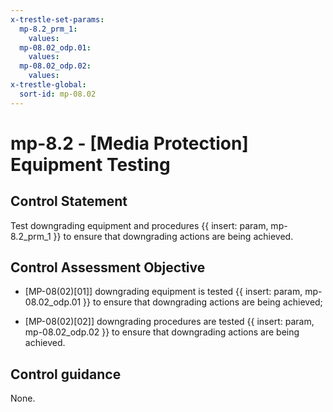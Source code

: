 ```yaml
---
x-trestle-set-params:
  mp-8.2_prm_1:
    values:
  mp-08.02_odp.01:
    values:
  mp-08.02_odp.02:
    values:
x-trestle-global:
  sort-id: mp-08.02
---
```


# mp-8.2 - \[Media Protection\] Equipment Testing

## Control Statement

Test downgrading equipment and procedures {{ insert: param, mp-8.2_prm_1 }} to ensure that downgrading actions are being achieved.

## Control Assessment Objective

- \[MP-08(02)[01]\] downgrading equipment is tested {{ insert: param, mp-08.02_odp.01 }} to ensure that downgrading actions are being achieved;

- \[MP-08(02)[02]\] downgrading procedures are tested {{ insert: param, mp-08.02_odp.02 }} to ensure that downgrading actions are being achieved.

## Control guidance

None.
